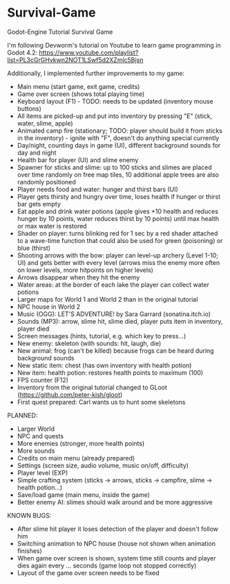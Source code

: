 # Survival-Game
 Godot-Engine Tutorial Survival Game

I'm following Devworm's tutorial on Youtube to learn game programming in Godot 4.2: https://www.youtube.com/playlist?list=PL3cGrGHvkwn2NOT1LSwf5d2XZmlc5Bjsn

Additionally, I implemented further improvements to my game:
- Main menu (start game, exit game, credits)
- Game over screen (shows total playing time)
- Keyboard layout (F1) - TODO: needs to be updated (inventory mouse buttons)
- All items are picked-up and put into inventory by pressing "E" (stick, water, slime, apple)
- Animated camp fire (stationary; TODO: player should build it from sticks in the inventory) - ignite with "F", doesn't do anything special currently
- Day/night, counting days in game (UI), different background sounds for day and night
- Health bar for player (UI) and slime enemy
- Spawner for sticks and slime: up to 100 sticks and slimes are placed over time randomly on free map tiles, 10 additional apple trees are also randomly positioned
- Player needs food and water: hunger and thirst bars (UI)
- Player gets thirsty and hungry over time, loses health if hunger or thirst bar gets empty
- Eat apple and drink water potions (apple gives +10 health and reduces hunger by 10 points, water reduces thirst by 10 points) until max health or max water is restored
- Shader on player: turns blinking red for 1 sec by a red shader attached to a wave-time function that could also be used for green (poisoning) or blue (thirst)
- Shooting arrows with the bow: player can level-up archery (Level 1-10; UI) and gets better with every level (arrows miss the enemy more often on lower levels, more hitpoints on higher levels)
- Arrows disappear when they hit the enemy
- Water areas: at the border of each lake the player can collect water potions
- Larger maps for World 1 and World 2 than in the original tutorial
- NPC house in World 2
- Music (OGG): LET'S ADVENTURE! by Sara Garrard (sonatina.itch.io)
- Sounds (MP3): arrow, slime hit, slime died, player puts item in inventory, player died
- Screen messages (hints, tutorial, e.g. which key to press...)
- New enemy: skeleton (with sounds: hit, laugh, die)
- New animal: frog (can't be killed) because frogs can be heard during background sounds
- New static item: chest (has own inventory with health potion)
- New item: health potion: restores health points to maximum (100)
- FPS counter (F12)
- Inventory from the original tutorial changed to GLoot (https://github.com/peter-kish/gloot)
- First quest prepared: Carl wants us to hunt some skeletons


PLANNED:
- Larger World
- NPC and quests
- More enemies (stronger, more health points)
- More sounds
- Credits on main menu (already prepared)
- Settings (screen size, audio volume, music on/off, difficulty)
- Player level (EXP)
- Simple crafting system (sticks -> arrows, sticks -> campfire, slime -> health potion...)
- Save/load game (main menu, inside the game)
- Better enemy AI: slimes should walk around and be more aggressive

KNOWN BUGS:
- After slime hit player it loses detection of the player and doesn't follow him
- Switching animation to NPC house (house not shown when animation finishes)
- When game over screen is shown, system time still counts and player dies again every ... seconds (game loop not stopped correctly)
- Layout of the game over screen needs to be fixed
